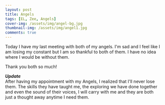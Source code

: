 ```yaml
---
layout: post
title: Angels
tags: [EL, Zee, Angels]
cover-img: /assets/img/angel-bg.jpg
thumbnail-img: /assets/img/angel1.jpg
comments: true
---
```

Today I have my last meeting with both of my angels. I'm sad and I feel like I am losing my constant but I am so thankful to both of them. I have no idea where I would be without them.  

Thank you both so much!

***Update***  
After having my appointment with my Angels, I realized that I'll never lose them. The skills they have taught me, the exploring we have done together and even the sound of their voices, I will carry with me and they are both just a thought away anytime I need them.
